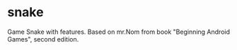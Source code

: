 # snake
Game Snake with features.
Based on mr.Nom from book "Beginning Android Games", second edition.
